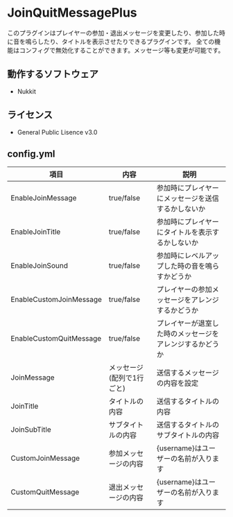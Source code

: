 # JoinQuitMessagePlus
このプラグインはプレイヤーの参加・退出メッセージを変更したり、参加した時に音を鳴らしたり、タイトルを表示させたりできるプラグインです。
全ての機能はコンフィグで無効化することができます。メッセージ等も変更が可能です。
## 動作するソフトウェア
 - Nukkit
## ライセンス
 - General Public Lisence v3.0
## config.yml
| 項目 | 内容 | 説明 |
| ---- | ---- | ---- |
| EnableJoinMessage | true/false | 参加時にプレイヤーにメッセージを送信するかしないか |
| EnableJoinTitle | true/false | 参加時にプレイヤーにタイトルを表示するかしないか |
| EnableJoinSound | true/false | 参加時にレベルアップした時の音を鳴らすかどうか |
| EnableCustomJoinMessage | true/false | プレイヤーの参加メッセージをアレンジするかどうか |
| EnableCustomQuitMessage | true/false | プレイヤーが退室した時のメッセージをアレンジするかどうか |
| JoinMessage | メッセージ(配列で1行ごと) | 送信するメッセージの内容を設定 |
| JoinTitle | タイトルの内容 | 送信するタイトルの内容 |
| JoinSubTitle | サブタイトルの内容 | 送信するタイトルのサブタイトルの内容 |
| CustomJoinMessage | 参加メッセージの内容 | {username}はユーザーの名前が入ります |
| CustomQuitMessage | 退出メッセージの内容 | {username}はユーザーの名前が入ります |
